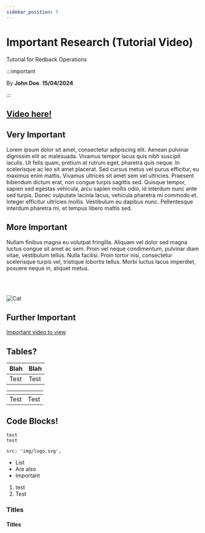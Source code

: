 ```yaml
---
sidebar_position: 5
---
```


# Important Research (Tutorial Video)

Tutorial for Redback Operations

:::important

By **John Doe**. **15/04/2024**

:::

## **[Video here!](https://youtu.be/AbDBXuXaJ_s)**


## Very Important

Lorem ipsum dolor sit amet, consectetur adipiscing elit. Aenean pulvinar dignissim elit ac malesuada. Vivamus tempor lacus quis nibh suscipit iaculis. Ut felis quam, pretium at rutrum eget, pharetra quis neque. In scelerisque ac leo sit amet placerat. Sed cursus metus vel purus efficitur, eu maximus enim mattis. Vivamus ultrices sit amet sem vel ultricies. Praesent bibendum dictum erat, non congue turpis sagittis sed. Quisque tempor, sapien sed egestas vehicula, arcu sapien mollis odio, id interdum nunc ante sed turpis. Donec vulputate lacinia lacus, vehicula pharetra mi commodo et. Integer efficitur ultricies mollis. Vestibulum eu dapibus nunc. Pellentesque interdum pharetra mi, et tempus libero mattis sed.


## More Important 

Nullam finibus magna eu volutpat fringilla. Aliquam vel dolor sed magna luctus congue sit amet ac sem. Proin vel neque condimentum, pulvinar diam vitae, vestibulum tellus. Nulla facilisi. Proin tortor nisi, consectetur scelerisque turpis vel, tristique lobortis tellus. Morbi luctus lacus imperdiet, posuere neque in, aliquet metus.

<br></br>

![Cat](img\tutorial-cat.jpg)


## Further Important

[Important video to view](https://www.youtube.com/watch?v=dQw4w9WgXcQ)


## Tables?

| Blah | Blah |
| ---- | ---- |
| Test | Test |


| <!-- --> | <!-- --> |
| ----- | ----- |
| Test  | Test  |


## Code Blocks!

```
test
test
```

`src: 'img/logo.svg',`

- List
- Are also
- Important

1. test
2. Test

### Titles 

#### Titles